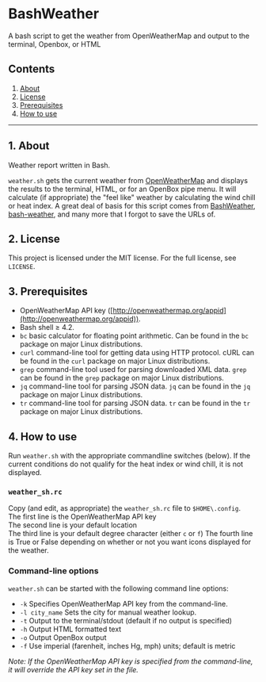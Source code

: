 # BashWeather
A bash script to get the weather from OpenWeatherMap and output to the terminal, Openbox, or HTML


## Contents
 1. [About](#1-about)
 2. [License](#2-license)
 3. [Prerequisites](#3-prerequisites)
 4. [How to use](#4-how-to-use)

***

## 1. About

Weather report written in Bash.

`weather.sh` gets the current weather from 
[OpenWeatherMap](http://openweathermap.org/) and displays the 
results to the terminal, HTML, or for an OpenBox pipe menu. It will 
calculate (if appropriate) the "feel like" weather by calculating the
wind chill or heat index. A great deal of basis for this script comes 
from [BashWeather](https://github.com/jdotjdot/BashWeather),
[bash-weather](https://github.com/szantaii/bash-weather),
and many more that I forgot to save the URLs of.

## 2. License

This project is licensed under the MIT license. For the full license, see `LICENSE`.

## 3. Prerequisites

 * OpenWeatherMap API key ([http://openweathermap.org/appid](http://openweathermap.org/appid)).
 * Bash shell ≥ 4.2.
 * `bc` basic calculator for floating point arithmetic. Can be found in the `bc` package on major Linux distributions.
 * `curl` command-line tool for getting data using HTTP protocol. cURL can be found in the `curl` package on major Linux distributions.
 * `grep` command-line tool used for parsing downloaded XML data. `grep` can be found in the `grep` package on major Linux distributions.
 * `jq` command-line tool for parsing JSON data. `jq` can be found in the `jq` package on major Linux distributions.
 * `tr` command-line tool for parsing JSON data. `tr` can be found in the `tr` package on major Linux distributions.

## 4. How to use

Run `weather.sh` with the appropriate commandline switches (below). If 
the current conditions do not qualify for the heat index or wind chill, 
it is not displayed.

### `weather_sh.rc`

Copy (and edit, as appropriate) the `weather_sh.rc` file to `$HOME\.config`.   
The first line is the OpenWeatherMap API key  
The second line is your default location  
The third line is your default degree character (either `c` or `f`)
The fourth line is True or False depending on whether or not you want 
icons displayed for the weather.

### Command-line options

`weather.sh` can be started with the following command line options:

 * `-k` Specifies OpenWeatherMap API key from the command-line.
 * `-l city_name` Sets the city for manual weather lookup.
 * `-t` Output to the terminal/stdout (default if no output is specified)
 * `-h` Output HTML formatted text
 * `-o` Output OpenBox output
 * `-f` Use imperial (farenheit, inches Hg, mph) units; default is metric

_Note: If the OpenWeatherMap API key is specified from the command-line, it will override the API key set in the file._
